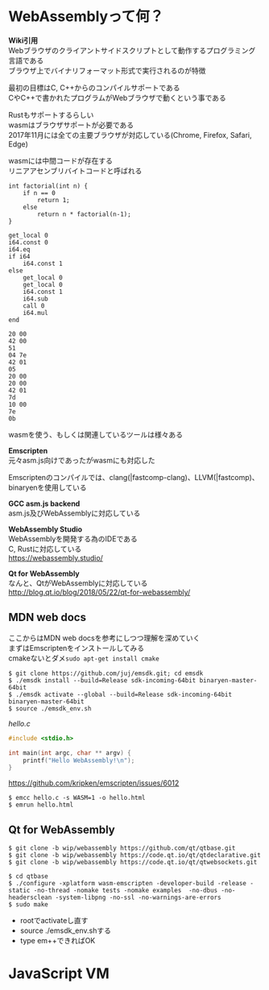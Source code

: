 # WebAssemblyって何？

**Wiki引用**  
Webブラウザのクライアントサイドスクリプトとして動作するプログラミング言語である  
ブラウザ上でバイナリフォーマット形式で実行されるのが特徴  

最初の目標はC, C++からのコンパイルサポートである  
CやC++で書かれたプログラムがWebブラウザで動くという事である  

Rustもサポートするらしい  
wasmはブラウザサポートが必要である  
2017年11月には全ての主要ブラウザが対応している(Chrome, Firefox, Safari, Edge)  


wasmには中間コードが存在する  
リニアアセンブリバイトコードと呼ばれる  


```
int factorial(int n) {
    if n == 0
        return 1;
    else
        return n * factorial(n-1);
}
```

```
get_local 0
i64.const 0
i64.eq
if i64
    i64.const 1
else
    get_local 0
    get_local 0
    i64.const 1
    i64.sub
    call 0
    i64.mul
end
```

```
20 00
42 00
51
04 7e
42 01
05
20 00
20 00
42 01
7d
10 00
7e
0b
```

wasmを使う、もしくは関連しているツールは様々ある  

**Emscripten**  
元々asm.js向けであったがwasmにも対応した  

Emscriptenのコンパイルでは、clang(|fastcomp-clang)、LLVM(|fastcomp)、binaryenを使用している  

**GCC asm.js backend**  
asm.js及びWebAssemblyに対応している  

**WebAssembly Studio**  
WebAssemblyを開発する為のIDEである  
C, Rustに対応している  
https://webassembly.studio/  

**Qt for WebAssembly**  
なんと、QtがWebAssemblyに対応している  
http://blog.qt.io/blog/2018/05/22/qt-for-webassembly/  


## MDN web docs

ここからはMDN web docsを参考にしつつ理解を深めていく  
まずはEmscriptenをインストールしてみる  
cmakeないとダメ``sudo apt-get install cmake``  


```
$ git clone https://github.com/juj/emsdk.git; cd emsdk
$ ./emsdk install --build=Release sdk-incoming-64bit binaryen-master-64bit
$ ./emsdk activate --global --build=Release sdk-incoming-64bit binaryen-master-64bit
$ source ./emsdk_env.sh
```

*hello.c*  

```c
#include <stdio.h>

int main(int argc, char ** argv) {
    printf("Hello WebAssembly!\n");
}
```

https://github.com/kripken/emscripten/issues/6012

```
$ emcc hello.c -s WASM=1 -o hello.html
$ emrun hello.html
```


## Qt for WebAssembly

```
$ git clone -b wip/webassembly https://github.com/qt/qtbase.git
$ git clone -b wip/webassembly https://code.qt.io/qt/qtdeclarative.git
$ git clone -b wip/webassembly https://code.qt.io/qt/qtwebsockets.git

$ cd qtbase
$ ./configure -xplatform wasm-emscripten -developer-build -release -static -no-thread -nomake tests -nomake examples  -no-dbus -no-headersclean -system-libpng -no-ssl -no-warnings-are-errors
$ sudo make
```

* rootでactivateし直す
* source ./emsdk_env.shする
* type em++できればOK


# JavaScript VM


